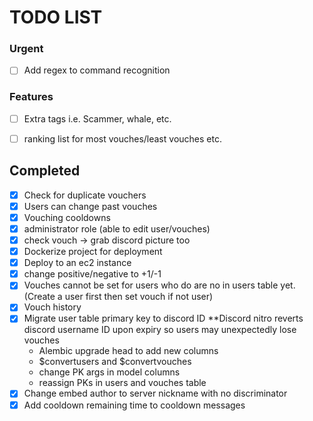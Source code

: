 # TODO LIST

### Urgent
- [ ] Add regex to command recognition

### Features
- [ ] Extra tags i.e. Scammer, whale, etc.
- [ ] ranking list for most vouches/least vouches etc.


## Completed
- [x] Check for duplicate vouchers
- [x] Users can change past vouches
- [x] Vouching cooldowns
- [x] administrator role (able to edit user/vouches)
- [x] check vouch -> grab discord picture too
- [x] Dockerize project for deployment
- [x] Deploy to an ec2 instance
- [x] change positive/negative to +1/-1
- [x] Vouches cannot be set for users who do are no in users table yet. (Create a user first then set vouch if not user)
- [x] Vouch history
- [x] Migrate user table primary key to discord ID **Discord nitro reverts discord username ID upon expiry so users may unexpectedly lose vouches
  * Alembic upgrade head to add new columns
  * $convertusers and $convertvouches
  * change PK args in model columns
  * reassign PKs in users and vouches table
- [x] Change embed author to server nickname with no discriminator
- [x] Add cooldown remaining time to cooldown messages
